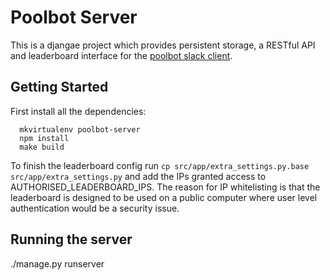 # Poolbot Server

This is a djangae project which provides persistent storage, a RESTful API and leaderboard interface for the [poolbot slack client](https://github.com/dannymilsom/poolbot).

## Getting Started

First install all the dependencies:

```
  mkvirtualenv poolbot-server
  npm install
  make build
```

To finish the leaderboard config run `cp src/app/extra_settings.py.base src/app/extra_settings.py` and add the IPs granted access to AUTHORISED_LEADERBOARD_IPS. The reason for IP whitelisting is that the
leaderboard is designed to be used on a public computer where user level authentication would be a security issue.


## Running the server

  ./manage.py runserver
